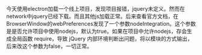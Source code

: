 今天使用electron加载一个线上项目，发现项目报错，jquery未定义。然而在network中jquery已经下载。而且其他js加载正常。后来查看官方文档，在BrowserWindow的webPreferences发现了一个参数nodeIntegration。这个参数是是否允许项目中使用nodejs，默认为true。如果在项目中允许nodejs，存会生成全局函数 require，导致 jQuery 内部环境判断出问题，将以模块的方式输出，后来改这个参数为false，一切正常。
